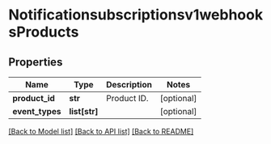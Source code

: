 # Notificationsubscriptionsv1webhooksProducts

## Properties
Name | Type | Description | Notes
------------ | ------------- | ------------- | -------------
**product_id** | **str** | Product ID. | [optional] 
**event_types** | **list[str]** |  | [optional] 

[[Back to Model list]](../README.md#documentation-for-models) [[Back to API list]](../README.md#documentation-for-api-endpoints) [[Back to README]](../README.md)


